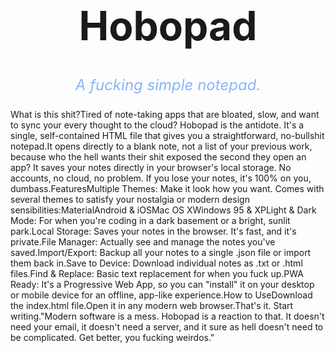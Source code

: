<div align="center"><h1 style="font-size: 4rem; font-weight: bold; border-bottom: none;">Hobopad</h1><p style="font-size: 1.5rem; color: #8ab4f8; font-style: italic;">A fucking simple notepad.</p></div>What is this shit?Tired of note-taking apps that are bloated, slow, and want to sync your every thought to the cloud? Hobopad is the antidote. It's a single, self-contained HTML file that gives you a straightforward, no-bullshit notepad.It opens directly to a blank note, not a list of your previous work, because who the hell wants their shit exposed the second they open an app? It saves your notes directly in your browser's local storage. No accounts, no cloud, no problem. If you lose your notes, it's 100% on you, dumbass.FeaturesMultiple Themes: Make it look how you want. Comes with several themes to satisfy your nostalgia or modern design sensibilities:MaterialAndroid & iOSMac OS XWindows 95 & XPLight & Dark Mode: For when you're coding in a dark basement or a bright, sunlit park.Local Storage: Saves your notes in the browser. It's fast, and it's private.File Manager: Actually see and manage the notes you've saved.Import/Export: Backup all your notes to a single .json file or import them back in.Save to Device: Download individual notes as .txt or .html files.Find & Replace: Basic text replacement for when you fuck up.PWA Ready: It's a Progressive Web App, so you can "install" it on your desktop or mobile device for an offline, app-like experience.How to UseDownload the index.html file.Open it in any modern web browser.That's it. Start writing."Modern software is a mess. Hobopad is a reaction to that. It doesn't need your email, it doesn't need a server, and it sure as hell doesn't need to be complicated. Get better, you fucking weirdos."
